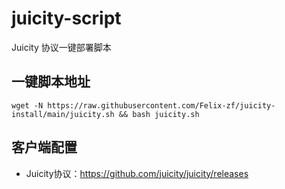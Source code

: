 # juicity-script

Juicity 协议一键部署脚本

## 一键脚本地址

```shell
wget -N https://raw.githubusercontent.com/Felix-zf/juicity-install/main/juicity.sh && bash juicity.sh
```

## 客户端配置
- Juicity协议：https://github.com/juicity/juicity/releases
